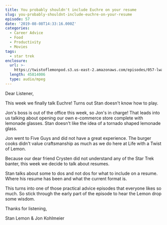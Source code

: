 ```yaml
---
title: You probably shouldn't include Euchre on your resume
slug: you-probably-shouldnt-include-euchre-on-your-resume
episode: 57
date: '2019-08-08T14:33:16.000Z'
categories:
  - Career Advice
  - Food
  - Productivity
  - Movies
tags:
  - star trek
enclosure:
  url: >-
    https://twistoflemonpod.s3.us-east-2.amazonaws.com/episodes/057-lwatol-20190808.mp3
  length: 45814006
  type: audio/mpeg
---
```


Dear Listener,

This week we finally talk Euchre! Turns out Stan doesn't know how to play.

Jon's boss is out of the office this week, so Jon's in charge! That leads into us talking about opening our own e-commerce store complete with lemonade glasses. Stan doesn't like the idea of a tornado shaped lemonade glass.

Jon went to Five Guys and did not have a great experience. The burger cooks didn't value craftsmanship as much as we do here at Life with a Twist of Lemon.

Because our dear friend Crysten did not understand any of the Star Trek banter, this week we decide to talk about resumes.

Stan talks about some to dos and not dos for what to include on a resume. Where his resume has been and what the current format is.

This turns into one of those practical advice episodes that everyone likes so much. So stick through the early part of the episode to hear the Lemon drop some wisdom.

Thanks for listening,

Stan Lemon & Jon Kohlmeier

